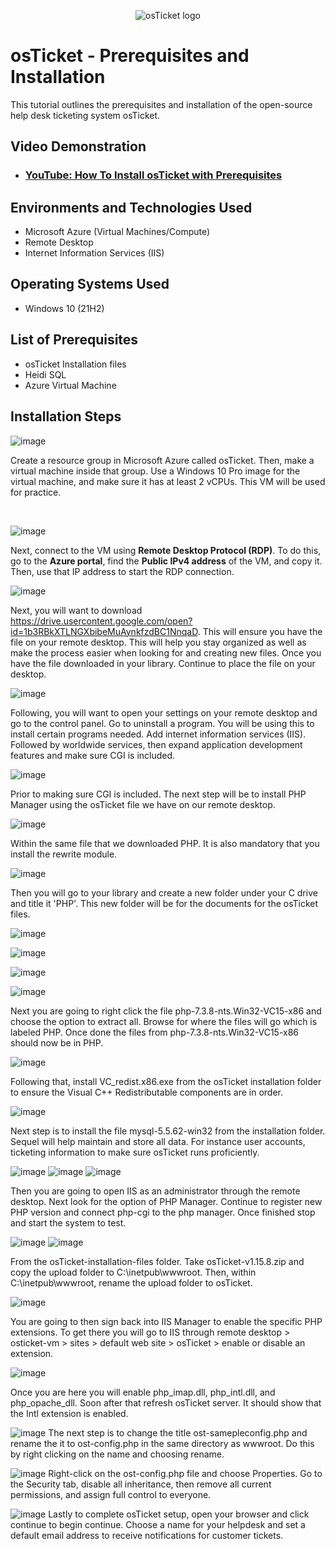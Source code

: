 <p align="center">
<img src="https://i.imgur.com/Clzj7Xs.png" alt="osTicket logo"/>
</p>

<h1>osTicket - Prerequisites and Installation</h1>
This tutorial outlines the prerequisites and installation of the open-source help desk ticketing system osTicket.<br />

<h2>Video Demonstration</h2>

- ### [YouTube: How To Install osTicket with Prerequisites](https://www.youtube.com)

<h2>Environments and Technologies Used</h2>

- Microsoft Azure (Virtual Machines/Compute)
- Remote Desktop
- Internet Information Services (IIS)

<h2>Operating Systems Used </h2>

- Windows 10</b> (21H2)

<h2>List of Prerequisites</h2>

- osTicket Installation files 
- Heidi SQL
- Azure Virtual Machine

<h2>Installation Steps</h2>

![image](https://github.com/user-attachments/assets/f148c728-8f42-4470-b2e5-cf92e358f4b8)
<p>
Create a resource group in Microsoft Azure called osTicket. Then, make a virtual machine inside that group. Use a Windows 10 Pro image for the virtual machine, and make sure it has at least 2 vCPUs. This VM will be used for practice.
</p>
<br />

![image](https://github.com/user-attachments/assets/6a368591-f067-4720-b8ee-42772970dc16)

Next, connect to the VM using **Remote Desktop Protocol (RDP)**. To do this, go to the **Azure portal**, find the **Public IPv4 address** of the VM, and copy it. Then, use that IP address to start the RDP connection.

![image](https://github.com/user-attachments/assets/f3cbb380-d11b-437f-8f49-5a920c3114df)

Next, you will want to download https://drive.usercontent.google.com/open?id=1b3RBkXTLNGXbibeMuAynkfzdBC1NnqaD. This will ensure you have the file on your remote desktop. This will help you stay organized as well as make the process easier when looking for and creating new files. Once you have the file downloaded in your library. Continue to place the file on your desktop.

![image](https://github.com/user-attachments/assets/eef23dcd-ec7d-48bd-bd90-707b48184e72)

Following, you will want to open your settings on your remote desktop and go to the control panel. Go to uninstall a program. You will be using this to install certain programs needed. Add internet information services (IIS). Followed by worldwide services, then expand application development features and make sure CGI is included. 

![image](https://github.com/user-attachments/assets/21c5c7f5-dce0-46c0-81ec-8ec4d9740063)

Prior to making sure CGI is included. The next step will be to install PHP Manager using the osTicket file we have on our remote desktop. 

![image](https://github.com/user-attachments/assets/ee8d2866-239d-4f55-8528-9322e4b2e1d5)

Within the same file that we downloaded PHP. It is also mandatory that you install the rewrite module. 

![image](https://github.com/user-attachments/assets/060b94c9-0f5b-4db9-9ae8-214044bf5c43)

Then you will go to your library and create a new folder under your C drive and title it 'PHP'. This new folder will be for the documents for the osTicket files.

![image](https://github.com/user-attachments/assets/abdaeeb8-a786-44cc-a750-2d42dbd51e79)

![image](https://github.com/user-attachments/assets/c4b23947-deee-4f17-94e2-a62b1be42f66)

![image](https://github.com/user-attachments/assets/ea9dae0e-b40d-4dbc-86bf-3da1d3a03e8d)

![image](https://github.com/user-attachments/assets/0534cb7f-7bbb-4305-b89b-927e8cf92914)

Next you are going to right click the file php-7.3.8-nts.Win32-VC15-x86 and choose the option to extract all. Browse for where the files will go which is labeled PHP. Once done the files from php-7.3.8-nts.Win32-VC15-x86 should now be in PHP.

![image](https://github.com/user-attachments/assets/c97c7c8a-0e2f-47b6-bdb5-dd7e272862c4)

Following that, install VC_redist.x86.exe from the osTicket installation folder to ensure the  Visual C++ Redistributable components are in order.

![image](https://github.com/user-attachments/assets/9aa412e8-3274-488f-9a54-d945675ef58e)

Next step is to install the file mysql-5.5.62-win32 from the installation folder. Sequel will help maintain and store all data. For instance user accounts, ticketing information to make sure osTicket runs proficiently. 

![image](https://github.com/user-attachments/assets/56b838d3-3573-44a0-802a-b8260e0b1d70)
![image](https://github.com/user-attachments/assets/67b1065d-16a3-4ee7-af2f-4e4766b3f9cd)
![image](https://github.com/user-attachments/assets/cf017b29-a78d-4ac8-8ab1-99f1c50a2196)

Then you are going to open IIS as an administrator through the remote desktop. Next look for the option of PHP Manager. Continue to register new PHP version and connect php-cgi to the php manager. Once finished stop and start the system to test.

![image](https://github.com/user-attachments/assets/aec7a3de-3b4d-4cf2-a890-97f4199feda5)
![image](https://github.com/user-attachments/assets/1c02fd7a-f310-49c9-8a5d-6832061d9cca)

From the osTicket-installation-files folder. Take osTicket-v1.15.8.zip and copy the upload folder to C:\inetpub\wwwroot. Then, within C:\inetpub\wwwroot, rename the upload folder to osTicket.

![image](https://github.com/user-attachments/assets/0b781aec-2c5e-40fe-b094-5f3a30071a62)

You are going to then sign back into IIS Manager to enable the specific PHP extensions. To get there you will go to IIS through remote desktop > osticket-vm > sites > default web site > osTicket > enable or disable an extension.

![image](https://github.com/user-attachments/assets/eb65b86e-b5e3-4406-8e4b-6963175dd3a0)

Once you are here you will enable php_imap.dll, php_intl.dll, and php_opache_dll. Soon after that refresh osTicket server. It should show that the Intl extension is enabled.

![image](https://github.com/user-attachments/assets/2790ac8a-8597-4cf2-be98-4e0c4a990d56)
The next step is to change the title ost-samepleconfig.php and rename the it to ost-config.php in the same directory as wwwroot. Do this by right clicking on the name and choosing rename. 

![image](https://github.com/user-attachments/assets/e011f944-57b6-4b53-8a01-ecac37000203)
Right-click on the ost-config.php file and choose Properties. Go to the Security tab, disable all inheritance, then remove all current permissions, and assign full control to everyone.

![image](https://github.com/user-attachments/assets/076baf32-26f8-429e-92f1-86cd0c7df54c)
Lastly to complete osTicket setup, open your browser and click continue to begin continue. Choose a name for your helpdesk and set a default email address to receive notifications for customer tickets. 









